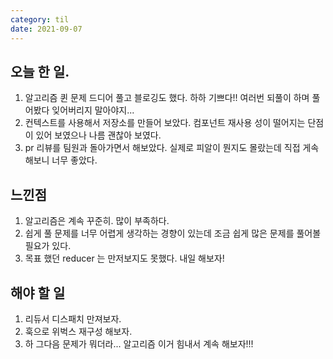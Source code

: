 ```yaml
---
category: til
date: 2021-09-07
---
```


## 오늘 한 일.

1. 알고리즘 퀸 문제 드디어 풀고 블로깅도 했다. 하하 기쁘다!! 여러번 되풀이 하며 풀어봤다 잊어버리지 말아야지...
2. 컨텍스트를 사용해서 저장소를 만들어 보았다. 컴포넌트 재사용 성이 떨어지는 단점이 있어 보였으나 나름 괜찮아 보였다.
3. pr 리뷰를 팀원과 돌아가면서 해보았다. 실제로 피알이 뭔지도 몰랐는데 직접 게속 해보니 너무 좋았다.

## 느낀점

1. 알고리즘은 계속 꾸준히. 많이 부족하다.
2. 쉽게 풀 문제를 너무 어렵게 생각하는 경향이 있는데 조금 쉽게 많은 문제를 풀어볼 필요가 있다.
3. 목표 했던 reducer 는 만저보지도 못했다. 내일 해보자!

## 해야 할 일

1. 리듀서 디스패치 만져보자.
2. 훅으로 위벅스 재구성 해보자.
3. 하 그다음 문제가 뭐더라... 알고리즘 이거 힘내서 계속 해보자!!!
